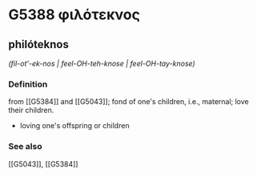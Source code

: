 # G5388 φιλότεκνος

## philóteknos

_(fil-ot'-ek-nos | feel-OH-teh-knose | feel-OH-tay-knose)_

### Definition

from [[G5384]] and [[G5043]]; fond of one's children, i.e., maternal; love their children.

- loving one's offspring or children

### See also

[[G5043]], [[G5384]]

